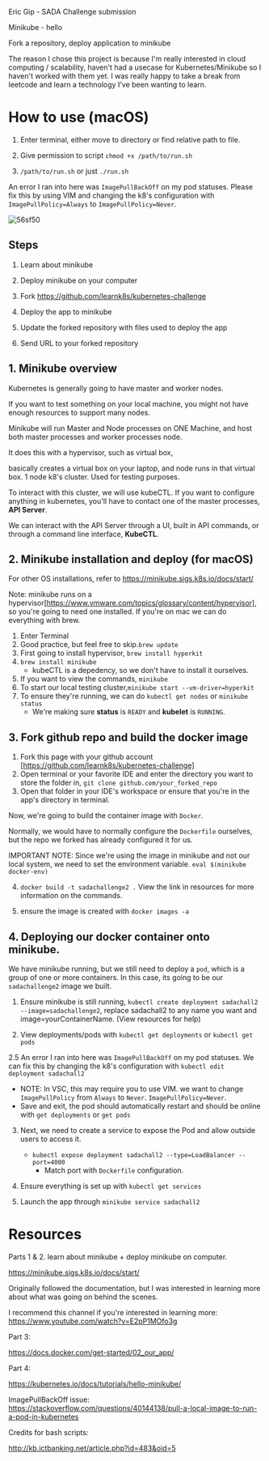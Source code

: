 Eric Gip - SADA Challenge submission

Minikube - hello 

Fork a repository, deploy application to minikube 

The reason I chose this project is because I'm really interested in cloud computing / scalability, haven't had a usecase for Kubernetes/Minikube so I haven't worked with them yet. I was really happy to take a break from leetcode and learn a technology I've been wanting to learn. 

# How to use (macOS)

1. Enter terminal, either move to directory or find relative path to file. 

2. Give permission to script `chmod +x /path/to/run.sh`

3. `/path/to/run.sh` or just `./run.sh`

An error I ran into here was `ImagePullBackOff` on my pod statuses. Please fix this by using VIM and changing the k8's configuration with `ImagePullPolicy=Always` to `ImagePullPolicy=Never`. 

![56sf50](https://user-images.githubusercontent.com/42220408/115805030-fd012800-a398-11eb-821b-76856ac01fb6.gif)

## Steps

1. Learn about minikube 

2. Deploy minikube on your computer

3. Fork https://github.com/learnk8s/kubernetes-challenge

4. Deploy the app to minikube

5. Update the forked repository with files used to deploy the app

6. Send URL to your forked repository

## 1. Minikube overview

Kubernetes is generally going to have master and worker nodes. 

If you want to test something on your local machine, you might not have enough resources to support many nodes. 

Minikube will run Master and Node processes on ONE Machine, and host both master processes and worker processes node. 

It does this with a hypervisor, such as virtual box, 

basically creates a virtual box on your laptop, and node runs in that virtual box. 1 node k8's cluster. Used for testing purposes. 

To interact with this cluster, we will use kubeCTL. If you want to configure anything in kubernetes, you'll have to contact one of the master processes, **API Server**. 

We can interact with the API Server through a UI, built in API commands, or through a command line interface, **KubeCTL**.   

## 2. Minikube installation and deploy (for macOS)

For other OS installations, refer to https://minikube.sigs.k8s.io/docs/start/

Note: minikube runs on a hypervisor[https://www.vmware.com/topics/glossary/content/hypervisor], so you're going to need one installed. If you're on mac we can do everything with brew. 

1. Enter Terminal
2. Good practice, but feel free to skip.`brew update`
3. First going to install hypervisor, `brew install hyperkit`
5. `brew install minikube`
	* kubeCTL is a depedency, so we don't have to install it ourselves.
6. If you want to view the commands, `minikube` 
7. To start our local testing cluster,`minikube start --vm-driver=hyperkit`
8. To ensure they're running, we can do `kubectl get nodes` or `minikube status` 
	* We're making sure **status** is `READY` and **kubelet** is `RUNNING`. 

## 3. Fork github repo and build the docker image

1. Fork this page with your github account [https://github.com/learnk8s/kubernetes-challenge]
2. Open terminal or your favorite IDE and enter the directory you want to store the folder in, `git clone github.com/your_forked_repo`
3. Open that folder in your IDE's workspace or ensure that you're in the app's directory in terminal.  

Now, we're going to build the container image with `Docker`.

Normally, we would have to normally configure the `Dockerfile` ourselves, but the repo we forked has already configured it for us. 

IMPORTANT NOTE: Since we're using the image in minikube and not our local system, we need to set the environment variable. `eval $(minikube docker-env)`

4. `docker build -t sadachallenge2 .` View the link in resources for more information on the commands. 

5. ensure the image is created with `docker images -a`

## 4. Deploying our docker container onto minikube. 

We have minikube running, but we still need to deploy a `pod`, which is a group of one or more containers. In this case, its going to be our `sadachallenge2` image we built. 

1. Ensure minikube is still running, `kubectl create deployment sadachall2 --image=sadachallenge2`, replace sadachall2 to any name you want and image=yourContainerName. (View resources for help)

2. View deployments/pods with `kubectl get deployments` or `kubectl get pods`

2.5 An error I ran into here was `ImagePullBackOff` on my pod statuses. We can fix this by changing the k8's configuration with `kubectl edit deployment sadachall2`
   * NOTE: In VSC, this may require you to use VIM. we want to change `ImagePullPolicy` from `Always` to `Never`. `ImagePullPolicy=Never`. 
   * Save and exit, the pod should automatically restart and should be online with `get deployments` or `get pods`

3. Next, we need to create a service to expose the Pod and allow outside users to access it.
	* `kubectl expose deployment sadachall2 --type=LoadBalancer --port=4000`
		* Match port with `Dockerfile` configuration.

4. Ensure everything is set up with `kubectl get services`

5. Launch the app through `minikube service sadachall2`


# Resources

Parts 1 & 2. learn about minikube + deploy minikube on computer. 

https://minikube.sigs.k8s.io/docs/start/

Originally followed the documentation, but I was interested in learning more about what was going on behind the scenes. 

I recommend this channel if you're interested in learning more: https://www.youtube.com/watch?v=E2pP1MOfo3g

Part 3: 

https://docs.docker.com/get-started/02_our_app/

Part 4:

https://kubernetes.io/docs/tutorials/hello-minikube/

ImagePullBackOff issue: 
https://stackoverflow.com/questions/40144138/pull-a-local-image-to-run-a-pod-in-kubernetes

Credits for bash scripts:

http://kb.ictbanking.net/article.php?id=483&oid=5
